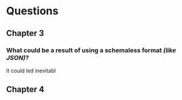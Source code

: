 # Questions 

## Chapter 3
### What could be a result of using a schemaless format _(like JSON)_?
It could led inevitabl

## Chapter 4
<!--stackedit_data:
eyJoaXN0b3J5IjpbLTE5NjExNzkzNDldfQ==
-->